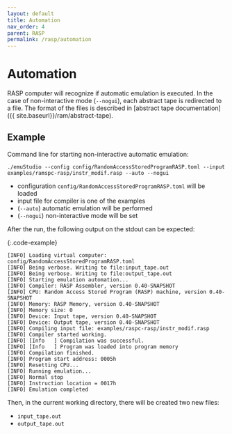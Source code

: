 ```yaml
---
layout: default
title: Automation
nav_order: 4
parent: RASP
permalink: /rasp/automation
---
```


# Automation

RASP computer will recognize if automatic emulation is executed. In the case of non-interactive mode (`--nogui`),
each abstract tape is redirected to a file. The format of the files is described in [abstract tape documentation]({{ site.baseurl}}/ram/abstract-tape).

## Example

Command line for starting non-interactive automatic emulation:

    ./emuStudio --config config/RandomAccessStoredProgramRASP.toml --input examples/ramspc-rasp/instr_modif.rasp --auto --nogui

- configuration `config/RandomAccessStoredProgramRASP.toml` will be loaded
- input file for compiler is one of the examples
- (`--auto`) automatic emulation will be performed
- (`--nogui`) non-interactive mode will be set

After the run, the following output on the stdout can be expected:

{:.code-example}
```
[INFO] Loading virtual computer: config/RandomAccessStoredProgramRASP.toml
[INFO] Being verbose. Writing to file:input_tape.out
[INFO] Being verbose. Writing to file:output_tape.out
[INFO] Starting emulation automation...
[INFO] Compiler: RASP Assembler, version 0.40-SNAPSHOT
[INFO] CPU: Random Access Stored Program (RASP) machine, version 0.40-SNAPSHOT
[INFO] Memory: RASP Memory, version 0.40-SNAPSHOT
[INFO] Memory size: 0
[INFO] Device: Input tape, version 0.40-SNAPSHOT
[INFO] Device: Output tape, version 0.40-SNAPSHOT
[INFO] Compiling input file: examples/raspc-rasp/instr_modif.rasp
[INFO] Compiler started working.
[INFO] [Info   ] Compilation was successful.
[INFO] [Info   ] Program was loaded into program memory
[INFO] Compilation finished.
[INFO] Program start address: 0005h
[INFO] Resetting CPU...
[INFO] Running emulation...
[INFO] Normal stop
[INFO] Instruction location = 0017h
[INFO] Emulation completed
```

Then, in the current working directory, there will be created two new files:

- `input_tape.out`
- `output_tape.out`
